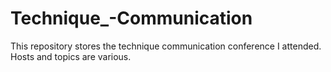 # Technique_-Communication
This repository stores the technique communication conference I attended. Hosts and topics are various.
